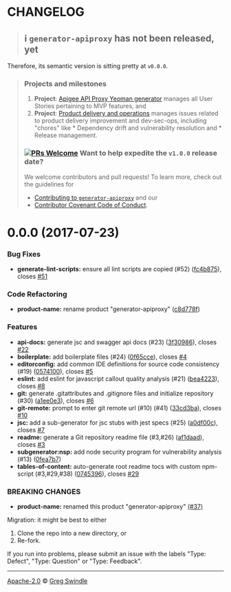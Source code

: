 CHANGELOG
========

> ## :information_source: `generator-apiproxy` has not been released, yet
>
Therefore, its semantic version is sitting pretty at `v0.0.0`.
>
> ### Projects and milestones
>
> 1. **Project**: [Apigee API Proxy Yeoman generator](https://github.com/gregswindle/generator-apiproxy/projects/2) manages all User Stories pertaining to MVP features, and
> 2. **Project**: [Product delivery and operations](https://github.com/gregswindle/generator-apiproxy/projects/1) manages issues related to product delivery improvement and dev-sec-ops, including "chores" like
    * Dependency drift and vulnerability resolution and
    * Release management.
>
> ### [![PRs Welcome][makeapullrequest-image]][makeapullrequest-url] Want to help expedite the `v1.0.0` release date?
>
> We welcome contributors and pull requests! To learn more, check out the guidelines for
>
> * [Contributing to `generator-apiproxy`](./.github/CONTRIBUTING.md) and our
> * [Contributor Covenant Code of Conduct][code-of-conduct-url].


<a name="0.0.0"></a>
# 0.0.0 (2017-07-23)


### Bug Fixes

* **generate-lint-scripts:** ensure all lint scripts are copied (#52) ([fc4b875](https://github.com/gregswindle/generator-apiproxy/commit/fc4b875)), closes [#51](https://github.com/gregswindle/generator-apiproxy/issues/51)


### Code Refactoring

* **product-name:** rename product "generator-apiproxy" ([c8d778f](https://github.com/gregswindle/generator-apiproxy/commit/c8d778f))


### Features

* **api-docs:** generate jsc and swagger api docs (#23) ([3f30986](https://github.com/gregswindle/generator-apiproxy/commit/3f30986)), closes [#22](https://github.com/gregswindle/generator-apiproxy/issues/22)
* **boilerplate:** add boilerplate files (#24) ([0f65cce](https://github.com/gregswindle/generator-apiproxy/commit/0f65cce)), closes [#4](https://github.com/gregswindle/generator-apiproxy/issues/4)
* **editorconfig:** add common IDE definitions for source code consistency (#19) ([0574100](https://github.com/gregswindle/generator-apiproxy/commit/0574100)), closes [#5](https://github.com/gregswindle/generator-apiproxy/issues/5)
* **eslint:** add eslint for javascript callout quality analysis (#21) ([bea4223](https://github.com/gregswindle/generator-apiproxy/commit/bea4223)), closes [#8](https://github.com/gregswindle/generator-apiproxy/issues/8)
* **git:** generate .gitattributes and .gitignore files and initialize repository (#30) ([a1ee0e3](https://github.com/gregswindle/generator-apiproxy/commit/a1ee0e3)), closes [#6](https://github.com/gregswindle/generator-apiproxy/issues/6)
* **git-remote:** prompt to enter git remote url (#10) (#41) ([33cd3ba](https://github.com/gregswindle/generator-apiproxy/commit/33cd3ba)), closes [#10](https://github.com/gregswindle/generator-apiproxy/issues/10)
* **jsc:** add a sub-generator for jsc stubs with jest specs (#25) ([a0df00c](https://github.com/gregswindle/generator-apiproxy/commit/a0df00c)), closes [#7](https://github.com/gregswindle/generator-apiproxy/issues/7)
* **readme:** generate a Git repository readme file (#3,#26) ([af1daad](https://github.com/gregswindle/generator-apiproxy/commit/af1daad)), closes [#3](https://github.com/gregswindle/generator-apiproxy/issues/3)
* **subgenerator:nsp:** add node security program for vulnerability analysis (#13) ([0fea7b7](https://github.com/gregswindle/generator-apiproxy/commit/0fea7b7))
* **tables-of-content:** auto-generate root readme tocs with custom npm-script (#3,#29,#38) ([0745396](https://github.com/gregswindle/generator-apiproxy/commit/0745396)), closes [#29](https://github.com/gregswindle/generator-apiproxy/issues/29)


### BREAKING CHANGES

* **product-name:** renamed this product "generator-apiproxy" [(#37)](https://github.com/gregswindle/generator-apiproxy/issues/37)

Migration: it might be best to either
1. Clone the repo into a new directory, or
2. Re-fork.

If you run into problems, please submit an issue with the labels "Type: Defect", "Type: Question"
or "Type: Feedback".

---


[Apache-2.0][license-url] © [Greg Swindle][author-url]


[author-url]: https://github.com/gregswindle
[code-of-conduct-url]: .github/CODE_OF_CONDUCT.md
[license-image]: https://img.shields.io/badge/License-Apache%202.0-blue.svg?style=flat
[license-url]: ./LICENSE
[makeapullrequest-image]: https://img.shields.io/badge/PRs-welcome-brightgreen.svg?style=flat
[makeapullrequest-url]: http://makeapullrequest.com
